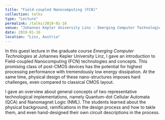 ```yaml
---
title: "Field-coupled Nanocomputing (FCN)"
collection: talks
type: "Lecture"
permalink: /talks/2019-01-16
venue: "Johannes Kepler University Linz - Emerging Computer Technologies"
date: 2019-01-16
location: "Linz, Austria"
---
```


In this guest lecture in the graduate course _Emerging Computer Technologies_ at Johannes Kepler University Linz, I gave an introduction to Field-coupled Nanocomputing (FCN) technologies and concepts. This promising class of post-CMOS devices has the potential for highest processing performance with tremendously low energy dissipation. At the same time, physical design of these nano-structures imposes hard challenges, even compared to classical CMOS layout.

I gave an overview about general concepts of two representative technological implementations, namely Quantum-dot Cellular Automata (QCA) and Nanomagnet Logic (NML). The students learned about the physical background, ramifications in the design process and how to takle them, and even hand-designed their own circuit descriptions in the process.
